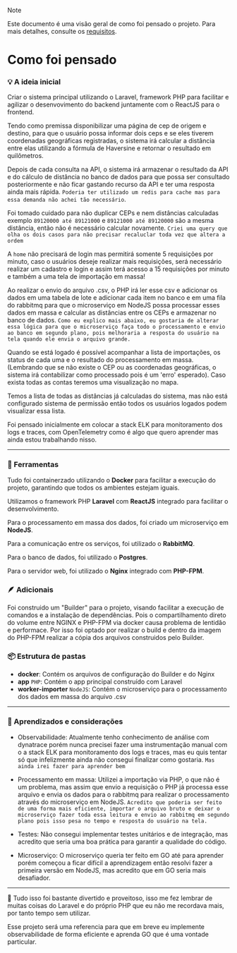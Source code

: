 > [!NOTE]  
> Este documento é uma visão geral de como foi pensado o projeto. Para mais detalhes, consulte os [requisitos](/docs/requisitos.md).


# Como foi pensado

### 💡 A ideia inicial 

Criar o sistema principal utilizando o Laravel, framework PHP para facilitar e agilizar o desenvovimento do backend juntamente com o ReactJS para o frontend.

Tendo como premissa disponibilizar uma página de cep de origem e destino, para que o usuário possa informar dois ceps e se eles tiverem coordenadas geográficas registradas, o sistema irá calcular a distância entre elas utilizando a fórmula de Haversine e retornar o resultado em quilômetros.

Depois de cada consulta na API, o sistema irá armazenar o resultado da API e do cálculo de distância no banco de dados para que possa ser consultado posteriormente e não ficar gastando recurso da API e ter uma resposta ainda mais rápida. `Poderia ter utilizado um redis para cache mas para essa demanda não achei tão necessário`.

Foi tomado cuidado para não duplicar CEPs e nem distâncias calculadas exemplo `89120000 até 89121000` e `89121000 até 89120000` são a mesma distância, então não é necessário calcular novamente. `Criei uma query que olha os dois casos para não precisar recaluclar toda vez que altera a ordem`

A `home` não precisará de login mas permitirá somente 5 requisições por minuto, caso o usuários deseje realizar mais requisições, será necessário realizar um cadastro e login e assim terá acesso a 15 requisições por minuto e também a uma tela de importação em massa!

Ao realizar o envio do arquivo .csv, o PHP irá ler esse csv e adicionar os dados em uma tabela de lote e adicionar cada item no banco e em uma fila do rabbitmq para que o microserviço em NodeJS possa processar esses dados em massa e calcular as distâncias entre os CEPs e armazenar no banco de dados. `Como eu explico mais abaixo, eu gostaria de alterar essa lógica para que o microserviço faça todo o processamento e envio ao banco em segundo plano, pois melhoraria a resposta do usuário na tela quando ele envia o arquivo grande.`

Quando se está logado é possível acompanhar a lista de importações, os status de cada uma e o resultado do processamento em massa. (Lembrando que se não existe o CEP ou as coordenadas geográficas, o sistema irá contabilizar como processado pois é um 'erro' esperado). Caso exista todas as contas teremos uma visualização no mapa.

Temos a lista de todas as distâncias já calculadas do sistema, mas não está configurado sistema de permissão então todos os usuários logados podem visualizar essa lista.

Foi pensado inicialmente em colocar a stack ELK para monitoramento dos logs e traces, com OpenTelemetry como é algo que quero aprender mas ainda estou trabalhando nisso.

---

### 📝 Ferramentas

Tudo foi containerzado utilizando o **Docker** para facilitar a execução do projeto, garantindo que todos os ambientes estejam iguais. 

Utilizamos o framework PHP **Laravel** com **ReactJS** integrado para facilitar o desenvolvimento.

Para o processamento em massa dos dados, foi criado um microserviço em **NodeJS**.

Para a comunicação entre os serviços, foi utilizado o **RabbitMQ**. 

Para o banco de dados, foi utilizado o **Postgres**. 

Para o servidor web, foi utilizado o **Nginx** integrado com **PHP-FPM**.


### 🪶 Adicionais

Foi construido um "Builder" para o projeto, visando facilitar a execução de comandos e a instalação de dependências. Pois o compartilhamento direto do volume entre NGINX e PHP-FPM via docker causa problema de lentidão e performace. Por isso foi optado por realizar o build e dentro da imagem do PHP-FPM realizar a cópia dos arquivos construidos pelo Builder.


### 📦 Estrutura de pastas

- **docker**: Contém os arquivos de configuração do Builder e do Nginx
- **app** `PHP`: Contém o app principal construído com Laravel
- **worker-importer** `NodeJS`: Contém o microserviço para o processamento dos dados em massa do arquivo .csv  

---


### 🚧 Aprendizados e considerações

- Observabilidade: Atualmente tenho conhecimento de análise com dynatrace porém nunca precisei fazer uma instrumentação manual com o a stack ELK para monitoramento dos logs e traces, mas eu quis tentar só que infelizmente ainda não consegui finalizar como gostaria. `Mas ainda irei fazer para aprender bem`

- Processamento em massa: Utilizei a importação via PHP, o que não é um problema, mas assim que envio a requisição o PHP já processa esse arquivo e envia os dados para o rabbitmq para realizar o processamento através do microserviço em NodeJS. `Acredito que poderia ser feito de uma forma mais eficiente, importar o arquivo bruto e deixar o microserviço fazer toda essa leitura e envio ao rabbitmq em segundo plano pois isso pesa no tempo e resposta do usuário na tela.`

- Testes: Não consegui implementar testes unitários e de integração, mas acredito que seria uma boa prática para garantir a qualidade do código.

- Microserviço: O microserviço queria ter feito em GO até para aprender porém começou a ficar difícil a aprendizagem então resolvi fazer a primeira versão em NodeJS, mas acredito que em GO seria mais desafiador.


---


🎡 Tudo isso foi bastante divertido e proveitoso, isso me fez lembrar de muitas coisas do Laravel e do próprio PHP que eu não me recordava mais, por tanto tempo sem utilizar.

Esse projeto será uma referencia para que em breve eu implemente observabilidade de forma eficiente e aprenda GO que é uma vontade particular.

